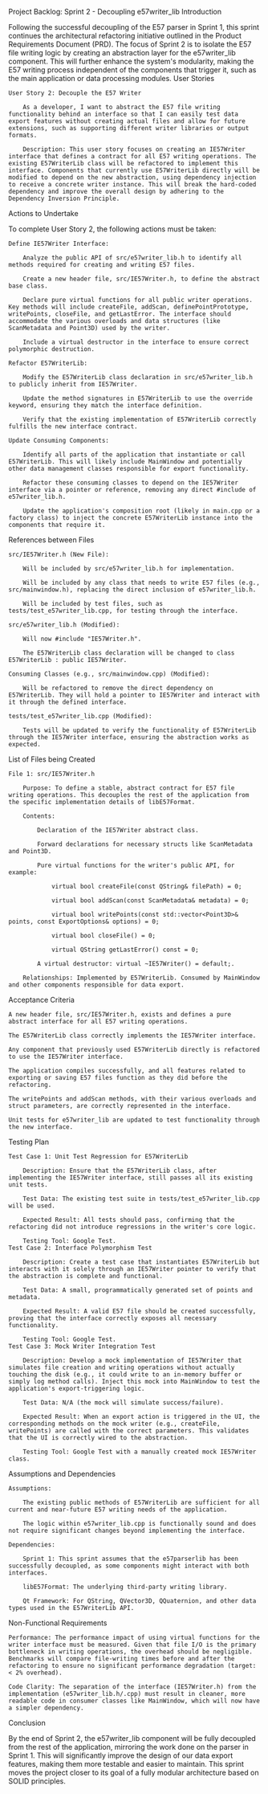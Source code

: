 Project Backlog: Sprint 2 - Decoupling e57writer_lib
Introduction

Following the successful decoupling of the E57 parser in Sprint 1, this sprint continues the architectural refactoring initiative outlined in the Product Requirements Document (PRD). The focus of Sprint 2 is to isolate the E57 file writing logic by creating an abstraction layer for the e57writer_lib component. This will further enhance the system's modularity, making the E57 writing process independent of the components that trigger it, such as the main application or data processing modules.
User Stories

    User Story 2: Decouple the E57 Writer

        As a developer, I want to abstract the E57 file writing functionality behind an interface so that I can easily test data export features without creating actual files and allow for future extensions, such as supporting different writer libraries or output formats.

        Description: This user story focuses on creating an IE57Writer interface that defines a contract for all E57 writing operations. The existing E57WriterLib class will be refactored to implement this interface. Components that currently use E57WriterLib directly will be modified to depend on the new abstraction, using dependency injection to receive a concrete writer instance. This will break the hard-coded dependency and improve the overall design by adhering to the Dependency Inversion Principle.

Actions to Undertake

To complete User Story 2, the following actions must be taken:

    Define IE57Writer Interface:

        Analyze the public API of src/e57writer_lib.h to identify all methods required for creating and writing E57 files.

        Create a new header file, src/IE57Writer.h, to define the abstract base class.

        Declare pure virtual functions for all public writer operations. Key methods will include createFile, addScan, definePointPrototype, writePoints, closeFile, and getLastError. The interface should accommodate the various overloads and data structures (like ScanMetadata and Point3D) used by the writer.

        Include a virtual destructor in the interface to ensure correct polymorphic destruction.

    Refactor E57WriterLib:

        Modify the E57WriterLib class declaration in src/e57writer_lib.h to publicly inherit from IE57Writer.

        Update the method signatures in E57WriterLib to use the override keyword, ensuring they match the interface definition.

        Verify that the existing implementation of E57WriterLib correctly fulfills the new interface contract.

    Update Consuming Components:

        Identify all parts of the application that instantiate or call E57WriterLib. This will likely include MainWindow and potentially other data management classes responsible for export functionality.

        Refactor these consuming classes to depend on the IE57Writer interface via a pointer or reference, removing any direct #include of e57writer_lib.h.

        Update the application's composition root (likely in main.cpp or a factory class) to inject the concrete E57WriterLib instance into the components that require it.

References between Files

    src/IE57Writer.h (New File):

        Will be included by src/e57writer_lib.h for implementation.

        Will be included by any class that needs to write E57 files (e.g., src/mainwindow.h), replacing the direct inclusion of e57writer_lib.h.

        Will be included by test files, such as tests/test_e57writer_lib.cpp, for testing through the interface.

    src/e57writer_lib.h (Modified):

        Will now #include "IE57Writer.h".

        The E57WriterLib class declaration will be changed to class E57WriterLib : public IE57Writer.

    Consuming Classes (e.g., src/mainwindow.cpp) (Modified):

        Will be refactored to remove the direct dependency on E57WriterLib. They will hold a pointer to IE57Writer and interact with it through the defined interface.

    tests/test_e57writer_lib.cpp (Modified):

        Tests will be updated to verify the functionality of E57WriterLib through the IE57Writer interface, ensuring the abstraction works as expected.

List of Files being Created

    File 1: src/IE57Writer.h

        Purpose: To define a stable, abstract contract for E57 file writing operations. This decouples the rest of the application from the specific implementation details of libE57Format.

        Contents:

            Declaration of the IE57Writer abstract class.

            Forward declarations for necessary structs like ScanMetadata and Point3D.

            Pure virtual functions for the writer's public API, for example:

                virtual bool createFile(const QString& filePath) = 0;

                virtual bool addScan(const ScanMetadata& metadata) = 0;

                virtual bool writePoints(const std::vector<Point3D>& points, const ExportOptions& options) = 0;

                virtual bool closeFile() = 0;

                virtual QString getLastError() const = 0;

            A virtual destructor: virtual ~IE57Writer() = default;.

        Relationships: Implemented by E57WriterLib. Consumed by MainWindow and other components responsible for data export.

Acceptance Criteria

    A new header file, src/IE57Writer.h, exists and defines a pure abstract interface for all E57 writing operations.

    The E57WriterLib class correctly implements the IE57Writer interface.

    Any component that previously used E57WriterLib directly is refactored to use the IE57Writer interface.

    The application compiles successfully, and all features related to exporting or saving E57 files function as they did before the refactoring.

    The writePoints and addScan methods, with their various overloads and struct parameters, are correctly represented in the interface.

    Unit tests for e57writer_lib are updated to test functionality through the new interface.

Testing Plan

    Test Case 1: Unit Test Regression for E57WriterLib

        Description: Ensure that the E57WriterLib class, after implementing the IE57Writer interface, still passes all its existing unit tests.

        Test Data: The existing test suite in tests/test_e57writer_lib.cpp will be used.

        Expected Result: All tests should pass, confirming that the refactoring did not introduce regressions in the writer's core logic.

        Testing Tool: Google Test.
    Test Case 2: Interface Polymorphism Test

        Description: Create a test case that instantiates E57WriterLib but interacts with it solely through an IE57Writer pointer to verify that the abstraction is complete and functional.

        Test Data: A small, programmatically generated set of points and metadata.

        Expected Result: A valid E57 file should be created successfully, proving that the interface correctly exposes all necessary functionality.

        Testing Tool: Google Test.
    Test Case 3: Mock Writer Integration Test

        Description: Develop a mock implementation of IE57Writer that simulates file creation and writing operations without actually touching the disk (e.g., it could write to an in-memory buffer or simply log method calls). Inject this mock into MainWindow to test the application's export-triggering logic.

        Test Data: N/A (the mock will simulate success/failure).

        Expected Result: When an export action is triggered in the UI, the corresponding methods on the mock writer (e.g., createFile, writePoints) are called with the correct parameters. This validates that the UI is correctly wired to the abstraction.

        Testing Tool: Google Test with a manually created mock IE57Writer class.

Assumptions and Dependencies

    Assumptions:

        The existing public methods of E57WriterLib are sufficient for all current and near-future E57 writing needs of the application.

        The logic within e57writer_lib.cpp is functionally sound and does not require significant changes beyond implementing the interface.

    Dependencies:

        Sprint 1: This sprint assumes that the e57parserlib has been successfully decoupled, as some components might interact with both interfaces.

        libE57Format: The underlying third-party writing library.

        Qt Framework: For QString, QVector3D, QQuaternion, and other data types used in the E57WriterLib API.

Non-Functional Requirements

    Performance: The performance impact of using virtual functions for the writer interface must be measured. Given that file I/O is the primary bottleneck in writing operations, the overhead should be negligible. Benchmarks will compare file-writing times before and after the refactoring to ensure no significant performance degradation (target: < 2% overhead).

    Code Clarity: The separation of the interface (IE57Writer.h) from the implementation (e57writer_lib.h/.cpp) must result in cleaner, more readable code in consumer classes like MainWindow, which will now have a simpler dependency.

Conclusion

By the end of Sprint 2, the e57writer_lib component will be fully decoupled from the rest of the application, mirroring the work done on the parser in Sprint 1. This will significantly improve the design of our data export features, making them more testable and easier to maintain. This sprint moves the project closer to its goal of a fully modular architecture based on SOLID principles.
